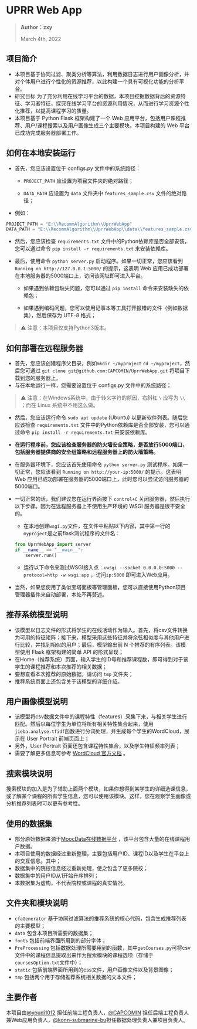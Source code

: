 # UPRR Web App

>
>
>**Author：zxy**
>
>March 4th, 2022
>
>

## 项目简介

- 本项目基于协同过滤、聚类分析等算法，利用数据日志进行用户画像分析，并对个体用户进行个性化的资源推荐，以此构建一个具有可视化功能的分析平台。
- 研究目标 为了充分利用在线学习平台的数据，本项目挖掘数据背后的资源特征、学习者特征，探究在线学习平台的资源利用情况，从而进行学习资源个性化推荐，以提高课程学习的质量。
- 本项目基于 Python Flask 框架构建了一个 Web 应用平台，包括用户课程推荐、用户/课程搜索以及用户画像生成三个主要模块。本项目构建的 Web 平台已成功完成服务器部署工作。

## 如何在本地安装运行

- 首先，您应该设置位于 configs.py 文件中的系统路径：

    - `PROJECT_PATH` 应设置为项目文件夹的绝对路径；

    - `DATA_PATH` 应设置为 `data` 文件夹中 `features_sample.csv` 文件的绝对路径；


- 例如：

```python
PROJECT_PATH = "E:\\RecommAlgorithm\\UprrWebApp"
DATA_PATH = "E:\\RecommAlgorithm\\UprrWebApp\\data\\features_sample.csv"
```

- 然后，您应该检查 `requirements.txt` 文件中的Python依赖库是否全部安装，您可以通过命令 `pip install -r requirements.txt` 来安装依赖库。

- 最后，使用命令 `python server.py` 启动程序。如果一切正常，您应该看到 `Running on http://127.0.0.1:5000/` 的提示，这表明 Web
  应用已成功部署在本地服务器的5000端口上，访问该网址即可进入平台。

    - 如果遇到依赖包缺失问题，您可以通过 `pip install` 命令来安装缺失的依赖包；

    - 如果遇到编码问题，您可以使用记事本等工具打开报错的文件（例如数据集），然后保存为 UTF-8 格式；

> ⚠ 注意：本项目仅支持Python3版本。

## 如何部署在远程服务器

- 首先，您应该创建程序父目录，例如`mkdir ~/myproject`  `cd ~/myproject`，然后您可通过 `git clone git@github.com:CAPCOMIN/UprrWebApp.git`
  将项目下载到您的服务器上。
- 与在本地运行一样，您需要设置位于 configs.py 文件中的系统路径；

> ⚠ 注意：在Windows系统中，由于转义字符的原因，右斜杠 `\` 应写为 `\\` ；而在 Linux 系统中不用这么做。

- 然后，您应该运行命令 `sudo apt update` (Ubuntu) 以更新软件列表。随后您应该检查 `requirements.txt`
  文件中的Python依赖库是否全部安装，您可以通过命令 `pip install -r requirements.txt` 来安装依赖库。

- **在运行程序前，您应该检查服务器的防火墙安全策略，是否放行5000端口，包括服务器提供商的安全组策略和远程服务器上的防火墙策略。**

- 在服务器环境下，您应该首先使用命令 `python server.py` 测试程序。如果一切正常，您应该看到 `Running on http://your-ip:5000/` 的提示，这表明 Web
  应用已成功部署在服务器的5000端口上，此时您可以尝试访问服务器的5000端口。

- 一切正常的话，我们建议您在运行界面按下 `control+C` 关闭服务器，然后执行以下步骤。因为在远程服务器上不使用生产环境的 WSGI 服务器是很不安全的。

    - 在本地创建`wsgi.py`文件，在文件中粘贴以下内容，其中第一行的`myproject`是之前flask测试程序的文件名：

   ```python
   from UprrWebApp import server
   if __name__ == "__main__":
       server.run()
   ```

    - 运行以下命令来测试WSGI接入点：`uwsgi --socket 0.0.0.0:5000 --protocol=http -w wsgi:app` ，访问`ip:5000` 即可进入Web应用。

- 当然，如果您使用了类似宝塔面板等管理面板，您可以直接使用Python项目管理器插件来自动部署，本处不再赘述。

## 推荐系统模型说明

- 该模型以日志文件的形式将学生的在线活动作为输入。首先，将csv文件转换为可用的特征矩阵；接下来，模型采用这些特征并将余弦相似度与其他用户进行比较，并找到相似的用户；最后，模型输出前 N 个推荐的有序列表。该模型使用 Flask
  框架构建的简单 API 的形式呈现；
- 在Home（推荐系统）页面，输入学生的ID号和推荐课程数，即可得到对于该学生的课程推荐和本次推荐的相关数据；
- 要想查看本次推荐的原始数据，请访问 `tmp` 文件夹；
- 推荐系统页面上还包含关于该模型的详细介绍。

## 用户画像模型说明

- 该模型将csv数据文件中的课程特性（features）采集下来，与相关学生进行匹配。然后以每位学生为单位将所有相关特性集合起来，使用`jieba.analyse.tfidf`函数进行分词处理，并生成每个学生的WordCloud，展示在
  User Portrait 前端页面上；
- 另外，User Portrait 页面还包含课程特性集合，以及学生特征频率列表；
- 需要了解更多信息可参考 [WordCloud 官方文档](https://amueller.github.io/word_cloud/) 。

## 搜索模块说明

搜索模块的加入是为了辅助上面两个模块，如果你想得到某学生的详细选课信息，或了解某个课程的所有学生信息，您可以使用该模块。这样，您在观察学生画像或分析推荐列表时可以更有参考性。

## 使用的数据集

- 部分原始数据来源于[MoocData在线数据平台](http://moocdata.cn/) ，该平台包含大量的在线课程用户数据。
- 本项目使用的数据经过重新整理，主要包括用户ID、课程ID以及学生在平台上的交互信息。其中；
- 数据集中的院校信息经过重新处理，使之包含了更多院校；
- 数据集中的用户ID从1开始升序排列；
- 本数据集为虚构，不代表院校或课程的真实情况。

## 文件夹和模块说明

- `cfaGenerator`  基于协同过滤算法的推荐系统的核心代码，包含生成推荐列表的主要模型；
- `data`  包含本项目所需要的数据集；
- `fonts`  包括前端界面所用到的部分字体；
- `PreProcessing` 包括数据处理所需要用到的函数，其中`getCourses.py`可将csv文件中的课程信息提取出来作为搜索模块的课程选项（存储于`coursesOption.txt`文件中）；
- `static`  包括前端界面所用到的css文件，用户画像文件以及背景图像；
- `tmp`  包括两个用于存储推荐系统相关数据的文本文件；

## 主要作者

本项目由[@youdi1012](https://github.com/youdi1012) 担任前端工程负责人，[@CAPCOMIN](https://github.com/CAPCOMIN)
担任后端工程负责人兼Web应用负责人，[@konn-submarine-bu](https://github.com/konn-submarine-bu)担任数据处理负责人兼项目负责人。
